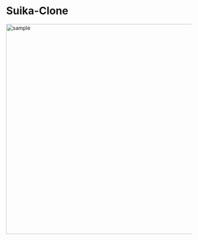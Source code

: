 # Suika-Clone

<img width="570" alt="sample" src="https://github.com/Tin-Cheng/Suika-Clone/assets/73582264/76244dd3-c7f2-4f9b-bb92-048839350ba5">
